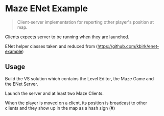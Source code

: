 # Maze ENet Example

> Client-server implementation for reporting other player's position at map.

Clients expects server to be running when they are launched.

ENet helper classes taken and reduced from (https://github.com/kbirk/enet-example)

## Usage

Build the VS solution which contains the Level Editor, the Maze Game and the ENet Server.

Launch the server and at least two Maze Clients.

When the player is moved on a client, its position is broadcast to other clients and they show up in the map as a hash sign (#)

